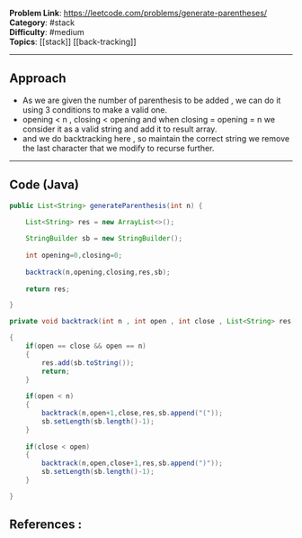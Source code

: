 
**Problem Link**: https://leetcode.com/problems/generate-parentheses/ 
**Category**: #stack  
**Difficulty**: #medium   
**Topics**: [[stack]] [[back-tracking]]  

---

## Approach

- As we are given the number of parenthesis to be added , we can do it using 3 conditions to make a valid one.
- opening < n , closing < opening and when closing = opening = n we consider it as a valid string and add it to result array.
- and we do backtracking here , so maintain the correct string we remove the last character that we modify to recurse further.

---

## Code (Java)

```java
public List<String> generateParenthesis(int n) {

	List<String> res = new ArrayList<>();
	
	StringBuilder sb = new StringBuilder();
	
	int opening=0,closing=0;
	
	backtrack(n,opening,closing,res,sb);
	
	return res;

}

private void backtrack(int n , int open , int close , List<String> res , StringBuilder sb)

{
	if(open == close && open == n)	
	{	
		res.add(sb.toString());		
		return;	
	}
	
	if(open < n)	
	{	
		backtrack(n,open+1,close,res,sb.append("("));		
		sb.setLength(sb.length()-1);	
	}
	
	if(close < open)	
	{	
		backtrack(n,open,close+1,res,sb.append(")"));		
		sb.setLength(sb.length()-1);	
	}

}
```


## References :